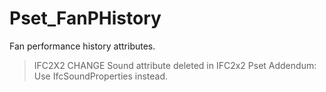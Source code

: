 # Pset_FanPHistory

Fan performance history attributes.
<!-- end of short definition -->

> IFC2X2 CHANGE Sound attribute deleted in IFC2x2 Pset Addendum: Use IfcSoundProperties instead.
